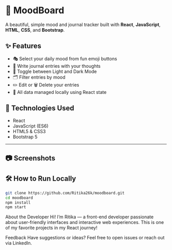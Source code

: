 # 🧠 MoodBoard

A beautiful, simple mood and journal tracker built with **React**, **JavaScript**, **HTML**, **CSS**, and **Bootstrap**.


## ✨ Features

- 🎭 Select your daily mood from fun emoji buttons
- 💬 Write journal entries with your thoughts
- 🌙 Toggle between Light and Dark Mode
- 🗂 Filter entries by mood
- ✏️ Edit or 🗑️ Delete your entries
- 📅 All data managed locally using React state


## 🚀 Technologies Used

- React
- JavaScript (ES6)
- HTML5 & CSS3
- Bootstrap 5

---

## 📷 Screenshots


## 🛠️ How to Run Locally

```bash
git clone https://github.com/Ritika26k/moodboard.git
cd moodboard
npm install
npm start
```
About the Developer
Hi! I’m Ritika — a front-end developer passionate about user-friendly interfaces and interactive web experiences.
This is one of my favorite projects in my React journey!

Feedback
Have suggestions or ideas? Feel free to open issues or reach out via LinkedIn.

